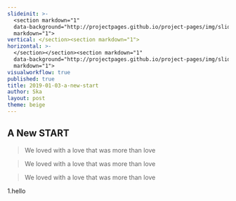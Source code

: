```yaml
---
slideinit: >-
  <section markdown="1"
  data-background="http://projectpages.github.io/project-pages/img/slidebackground.png"><section
  markdown="1">
vertical: </section><section markdown="1">
horizontal: >-
  </section></section><section markdown="1"
  data-background="http://projectpages.github.io/project-pages/img/slidebackground.png"><section
  markdown="1">
visualworkflow: true
published: true
title: 2019-01-03-a-new-start
author: Ska
layout: post
theme: beige
---
```

## A New START

> We loved with a love that was more than love


> We loved with a love that was more than love

> We loved with a love that was more than love


1.hello
